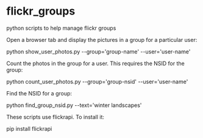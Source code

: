 # flickr_groups
python scripts to help manage flickr groups

Open a browser tab and display the pictures in a group for a particular user:

python show_user_photos.py --group='group-name' --user='user-name'

Count the photos in the group for a user. This requires the NSID for the group:

python count_user_photos.py --group='group-nsid' --user='user-name'

Find the NSID for a group:

python find_group_nsid.py --text='winter landscapes'

These scripts use flickrapi. To install it:

pip install flickrapi



